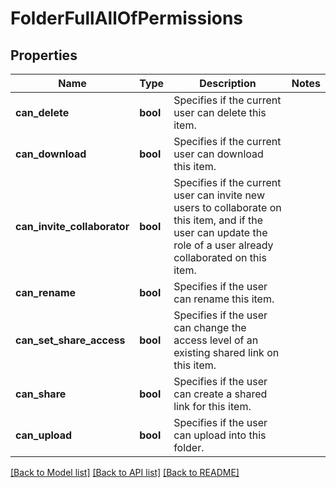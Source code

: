 # FolderFullAllOfPermissions

## Properties

Name | Type | Description | Notes
------------ | ------------- | ------------- | -------------
**can_delete** | **bool** | Specifies if the current user can delete this item. | 
**can_download** | **bool** | Specifies if the current user can download this item. | 
**can_invite_collaborator** | **bool** | Specifies if the current user can invite new users to collaborate on this item, and if the user can update the role of a user already collaborated on this item. | 
**can_rename** | **bool** | Specifies if the user can rename this item. | 
**can_set_share_access** | **bool** | Specifies if the user can change the access level of an existing shared link on this item. | 
**can_share** | **bool** | Specifies if the user can create a shared link for this item. | 
**can_upload** | **bool** | Specifies if the user can upload into this folder. | 

[[Back to Model list]](../README.md#documentation-for-models) [[Back to API list]](../README.md#documentation-for-api-endpoints) [[Back to README]](../README.md)


